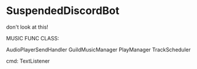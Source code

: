 # SuspendedDiscordBot
don't look at this!

MUSIC FUNC CLASS:

AudioPlayerSendHandler
GuildMusicManager
PlayManager
TrackScheduler

cmd: TextListener
